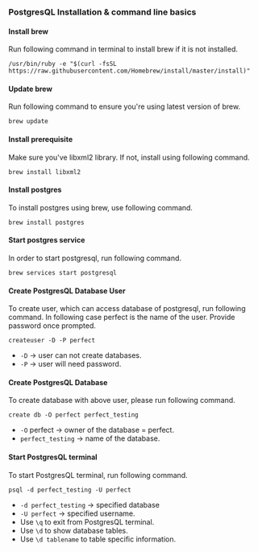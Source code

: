 ### PostgresQL Installation & command line basics

#### Install brew

Run following command in terminal to install brew if it is not installed.

```
/usr/bin/ruby -e "$(curl -fsSL https://raw.githubusercontent.com/Homebrew/install/master/install)"
```

#### Update brew

Run following command to ensure you're using latest version of brew.

```
brew update
```

#### Install prerequisite

Make sure you've libxml2 library. If not, install using following command.

```
brew install libxml2
```

#### Install postgres

To install postgres using brew, use following command.

```
brew install postgres
```

#### Start postgres service

In order to start postgresql, run following command.

```
brew services start postgresql
```

#### Create PostgresQL Database User

To create user, which can access database of postgresql, run following command. 
In following case perfect is the name of the user. Provide password once prompted. 

```
createuser -D -P perfect
```

* `-D` -> user can not create databases.
* `-P` -> user will need password.

#### Create PostgresQL Database

To create database with above user, please run following command.

```
create db -O perfect perfect_testing
```

* `-O` perfect -> owner of the database = perfect.
* `perfect_testing` -> name of the database.

#### Start PostgresQL terminal

To start PostgresQL terminal, run following command.

```
psql -d perfect_testing -U perfect
```

* `-d perfect_testing` -> specified database
* `-U perfect` -> specified username.
* Use `\q` to exit from PostgresQL terminal.
* Use `\d` to show database tables.
* Use `\d tablename` to table specific information.
